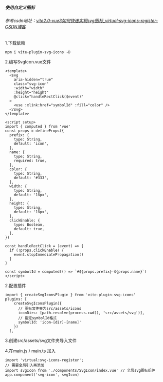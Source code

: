 ##### 使用自定义图标

###### 参考csdn地址：[vite2.0-vue3如何快速实现svg图标_virtual:svg-icons-register-CSDN博客](https://blog.csdn.net/weixin_45952652/article/details/116449330)

1.下载依赖

```
npm i vite-plugin-svg-icons -D
```

2.编写SvgIcon.vue文件

```vue
<template>
  <svg
    aria-hidden="true"
    class="svg-icon"
    :width="width"
    :height="height"
    @click="handleRectClick($event)"
  >
    <use :xlink:href="symbolId" :fill="color" />
  </svg>
</template>

<script setup>
import { computed } from 'vue'
const props = defineProps({
  prefix: {
    type: String,
    default: 'icon',
  },
  name: {
    type: String,
    required: true,
  },
  color: {
    type: String,
    default: '#333',
  },
  width: {
    type: String,
    default: '18px',
  },
  height: {
    type: String,
    default: '18px',
  },
  clickEnable: {
    type: Boolean,
    default: true,
  },
})

const handleRectClick = (event) => {
  if (!props.clickEnable) {
    event.stopImmediatePropagation()
  }
}

const symbolId = computed(() => `#${props.prefix}-${props.name}`)
</script>
```

2.配置插件

```tsx
import { createSvgIconsPlugin } from 'vite-plugin-svg-icons'
plugins: [
    createSvgIconsPlugin({
      // 图标文件夹为src/assets/icons
      iconDirs: [path.resolve(process.cwd(), 'src/assets/svg')],
      // 指定symbolId格式
      symbolId: 'icon-[dir]-[name]'
    })
  ],
```

3.创建src/assets/svg文件夹导入文件

4.在main.js / main.ts 加入

```tsx
import 'virtual:svg-icons-register';
// 需要全局引入再添加
import svgIcon from './components/SvgIcon/index.vue' // 全局svg图标组件
app.component('svg-icon', svgIcon)
```

